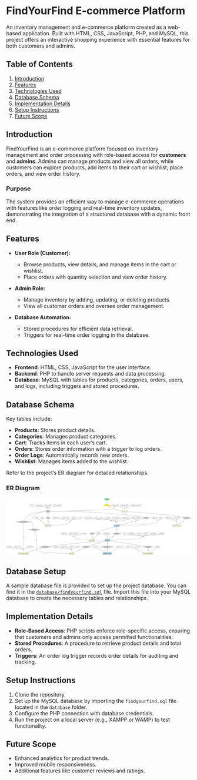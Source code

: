 # FindYourFind E-commerce Platform

An inventory management and e-commerce platform created as a web-based application. Built with HTML, CSS, JavaScript, PHP, and MySQL, this project offers an interactive shopping experience with essential features for both customers and admins.

## Table of Contents

1. [Introduction](#introduction)
2. [Features](#features)
3. [Technologies Used](#technologies-used)
4. [Database Schema](#database-schema)
5. [Implementation Details](#implementation-details)
6. [Setup Instructions](#setup-instructions)
7. [Future Scope](#future-scope)

## Introduction

FindYourFind is an e-commerce platform focused on inventory management and order processing with role-based access for **customers** and **admins**. Admins can manage products and view all orders, while customers can explore products, add items to their cart or wishlist, place orders, and view order history.

### Purpose

The system provides an efficient way to manage e-commerce operations with features like order logging and real-time inventory updates, demonstrating the integration of a structured database with a dynamic front end.

## Features

- **User Role (Customer):**
  - Browse products, view details, and manage items in the cart or wishlist.
  - Place orders with quantity selection and view order history.

- **Admin Role:**
  - Manage inventory by adding, updating, or deleting products.
  - View all customer orders and oversee order management.

- **Database Automation:**
  - Stored procedures for efficient data retrieval.
  - Triggers for real-time order logging in the database.

## Technologies Used

- **Frontend**: HTML, CSS, JavaScript for the user interface.
- **Backend**: PHP to handle server requests and data processing.
- **Database**: MySQL with tables for products, categories, orders, users, and logs, including triggers and stored procedures.

## Database Schema

Key tables include:
- **Products**: Stores product details.
- **Categories**: Manages product categories.
- **Cart**: Tracks items in each user’s cart.
- **Orders**: Stores order information with a trigger to log orders.
- **Order Logs**: Automatically records new orders.
- **Wishlist**: Manages items added to the wishlist.

Refer to the project’s ER diagram for detailed relationships.

### ER Diagram

![ER Diagram](assets/img/final_er_diagram.png)

## Database Setup

A sample database file is provided to set up the project database. You can find it in the [`database/findyourfind.sql`](database/findyourfind.sql) file. Import this file into your MySQL database to create the necessary tables and relationships.

## Implementation Details

- **Role-Based Access**: PHP scripts enforce role-specific access, ensuring that customers and admins only access permitted functionalities.
- **Stored Procedures**: A procedure to retrieve product details and total orders.
- **Triggers**: An order log trigger records order details for auditing and tracking.

## Setup Instructions

1. Clone the repository.
2. Set up the MySQL database by importing the `findyourfind.sql` file located in the `database` folder.
3. Configure the PHP connection with database credentials.
4. Run the project on a local server (e.g., XAMPP or WAMP) to test functionality.

## Future Scope

- Enhanced analytics for product trends.
- Improved mobile responsiveness.
- Additional features like customer reviews and ratings.
